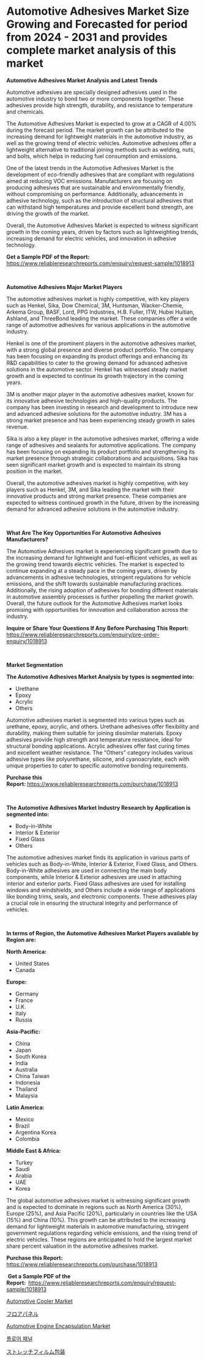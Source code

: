<p><h1>Automotive Adhesives Market Size Growing and Forecasted for period from 2024 - 2031 and provides complete market analysis of this market</h1></p><p><strong>Automotive Adhesives Market Analysis and Latest Trends</strong></p>
<p><p>Automotive adhesives are specially designed adhesives used in the automotive industry to bond two or more components together. These adhesives provide high strength, durability, and resistance to temperature and chemicals.</p><p>The Automotive Adhesives Market is expected to grow at a CAGR of 4.00% during the forecast period. The market growth can be attributed to the increasing demand for lightweight materials in the automotive industry, as well as the growing trend of electric vehicles. Automotive adhesives offer a lightweight alternative to traditional joining methods such as welding, nuts, and bolts, which helps in reducing fuel consumption and emissions.</p><p>One of the latest trends in the Automotive Adhesives Market is the development of eco-friendly adhesives that are compliant with regulations aimed at reducing VOC emissions. Manufacturers are focusing on producing adhesives that are sustainable and environmentally friendly, without compromising on performance. Additionally, advancements in adhesive technology, such as the introduction of structural adhesives that can withstand high temperatures and provide excellent bond strength, are driving the growth of the market.</p><p>Overall, the Automotive Adhesives Market is expected to witness significant growth in the coming years, driven by factors such as lightweighting trends, increasing demand for electric vehicles, and innovation in adhesive technology.</p></p>
<p><strong>Get a Sample PDF of the Report:&nbsp;</strong> <a href="https://www.reliableresearchreports.com/enquiry/request-sample/1018913">https://www.reliableresearchreports.com/enquiry/request-sample/1018913</a></p>
<p>&nbsp;</p>
<p><strong>Automotive Adhesives Major Market Players</strong></p>
<p><p>The automotive adhesives market is highly competitive, with key players such as Henkel, Sika, Dow Chemical, 3M, Huntsman, Wacker-Chemie, Arkema Group, BASF, Lord, PPG Industries, H.B. Fuller, ITW, Hubei Huitian, Ashland, and ThreeBond leading the market. These companies offer a wide range of automotive adhesives for various applications in the automotive industry.</p><p>Henkel is one of the prominent players in the automotive adhesives market, with a strong global presence and diverse product portfolio. The company has been focusing on expanding its product offerings and enhancing its R&D capabilities to cater to the growing demand for advanced adhesive solutions in the automotive sector. Henkel has witnessed steady market growth and is expected to continue its growth trajectory in the coming years.</p><p>3M is another major player in the automotive adhesives market, known for its innovative adhesive technologies and high-quality products. The company has been investing in research and development to introduce new and advanced adhesive solutions for the automotive industry. 3M has a strong market presence and has been experiencing steady growth in sales revenue.</p><p>Sika is also a key player in the automotive adhesives market, offering a wide range of adhesives and sealants for automotive applications. The company has been focusing on expanding its product portfolio and strengthening its market presence through strategic collaborations and acquisitions. Sika has seen significant market growth and is expected to maintain its strong position in the market.</p><p>Overall, the automotive adhesives market is highly competitive, with key players such as Henkel, 3M, and Sika leading the market with their innovative products and strong market presence. These companies are expected to witness continued growth in the future, driven by the increasing demand for advanced adhesive solutions in the automotive industry.</p></p>
<p>&nbsp;</p>
<p><strong>What Are The Key Opportunities For Automotive Adhesives Manufacturers?</strong></p>
<p><p>The Automotive Adhesives market is experiencing significant growth due to the increasing demand for lightweight and fuel-efficient vehicles, as well as the growing trend towards electric vehicles. The market is expected to continue expanding at a steady pace in the coming years, driven by advancements in adhesive technologies, stringent regulations for vehicle emissions, and the shift towards sustainable manufacturing practices. Additionally, the rising adoption of adhesives for bonding different materials in automotive assembly processes is further propelling the market growth. Overall, the future outlook for the Automotive Adhesives market looks promising with opportunities for innovation and collaboration across the industry.</p></p>
<p><strong>Inquire or Share Your Questions If Any Before Purchasing This Report:</strong> <a href="https://www.reliableresearchreports.com/enquiry/pre-order-enquiry/1018913">https://www.reliableresearchreports.com/enquiry/pre-order-enquiry/1018913</a></p>
<p>&nbsp;</p>
<p><strong>Market Segmentation</strong></p>
<p><strong>The Automotive Adhesives Market Analysis by types is segmented into:</strong></p>
<p><ul><li>Urethane</li><li>Epoxy</li><li>Acrylic</li><li>Others</li></ul></p>
<p><p>Automotive adhesives market is segmented into various types such as urethane, epoxy, acrylic, and others. Urethane adhesives offer flexibility and durability, making them suitable for joining dissimilar materials. Epoxy adhesives provide high strength and temperature resistance, ideal for structural bonding applications. Acrylic adhesives offer fast curing times and excellent weather resistance. The "Others" category includes various adhesive types like polyurethane, silicone, and cyanoacrylate, each with unique properties to cater to specific automotive bonding requirements.</p></p>
<p><strong>Purchase this Report:&nbsp;</strong><a href="https://www.reliableresearchreports.com/purchase/1018913">https://www.reliableresearchreports.com/purchase/1018913</a></p>
<p>&nbsp;</p>
<p><strong>The Automotive Adhesives Market Industry Research by Application is segmented into:</strong></p>
<p><ul><li>Body-in-White</li><li>Interior & Exterior</li><li>Fixed Glass</li><li>Others</li></ul></p>
<p><p>The automotive adhesives market finds its application in various parts of vehicles such as Body-in-White, Interior & Exterior, Fixed Glass, and Others. Body-in-White adhesives are used in connecting the main body components, while Interior & Exterior adhesives are used in attaching interior and exterior parts. Fixed Glass adhesives are used for installing windows and windshields, and Others include a wide range of applications like bonding trims, seals, and electronic components. These adhesives play a crucial role in ensuring the structural integrity and performance of vehicles.</p></p>
<p>&nbsp;</p>
<p><strong>In terms of Region, the Automotive Adhesives Market Players available by Region are:</strong></p>
<p>
    <p> <strong> North America: </strong>
        <ul>
            <li>United States</li>
            <li>Canada</li>
        </ul>
        </p> 
    <p> <strong> Europe: </strong>
        <ul>
            <li>Germany</li>
            <li>France</li>
            <li>U.K.</li>
            <li>Italy</li>
            <li>Russia</li>
        </ul>
        </p> 
    <p> <strong> Asia-Pacific: </strong>
        <ul>
            <li>China</li>
            <li>Japan</li>
            <li>South Korea</li>
            <li>India</li>
            <li>Australia</li>
            <li>China Taiwan</li>
            <li>Indonesia</li>
            <li>Thailand</li>
            <li>Malaysia</li>
        </ul>
        </p> 
    <p> <strong> Latin America: </strong>
        <ul>
            <li>Mexico</li>
            <li>Brazil</li>
            <li>Argentina Korea</li>
            <li>Colombia</li>
        </ul>
        </p> 
    <p> <strong> Middle East & Africa: </strong>
        <ul>
            <li>Turkey</li>
            <li>Saudi</li>
            <li>Arabia</li>
            <li>UAE</li>
            <li>Korea</li>
        </ul>
    </p>
    </p>
<p><p>The global automotive adhesives market is witnessing significant growth and is expected to dominate in regions such as North America (30%), Europe (25%), and Asia Pacific (20%), particularly in countries like the USA (15%) and China (10%). This growth can be attributed to the increasing demand for lightweight materials in automotive manufacturing, stringent government regulations regarding vehicle emissions, and the rising trend of electric vehicles. These regions are anticipated to hold the largest market share percent valuation in the automotive adhesives market.</p></p>
<p><strong>Purchase this Report: </strong><a href="https://www.reliableresearchreports.com/purchase/1018913">https://www.reliableresearchreports.com/purchase/1018913</a></p>
<p>&nbsp;<strong>Get a Sample PDF of the Report:&nbsp;&nbsp;</strong><a href="https://www.reliableresearchreports.com/enquiry/request-sample/1018913">https://www.reliableresearchreports.com/enquiry/request-sample/1018913</a></p>
<p><strong></strong></p>
<p><p><a href="https://github.com/edytherolanlouisejk1miz0wig/Market-Research-Report-List-1/blob/main/automotive-cooler-market.md">Automotive Cooler Market</a></p><p><a href="https://medium.com/@dioncollins8227/%E5%BA%8A%E3%83%91%E3%83%8D%E3%83%AB%E5%B8%82%E5%A0%B4%E3%81%AE%E5%B1%95%E6%9C%9B-%E6%A5%AD%E7%95%8C%E3%81%AE%E6%A6%82%E6%B3%81%E3%81%A8%E4%BA%88%E6%B8%AC-2024%E5%B9%B4%E3%81%8B%E3%82%892031%E5%B9%B4%E3%81%BE%E3%81%A7-5c16820ae961">フロアパネル</a></p><p><a href="https://github.com/peachesmcdowel1/Market-Research-Report-List-1/blob/main/automotive-engine-encapsulation-market.md">Automotive Engine Encapsulation Market</a></p><p><a href="https://medium.com/@boydsmitham726/%EB%B0%94%EB%8B%A5-%ED%8C%A8%EB%84%90-%EC%8B%9C%EC%9E%A5-%EC%9D%B4%ED%95%B4-%EC%8B%9C%EC%9E%A5-%EB%8F%99%ED%96%A5-%EC%84%B1%EC%9E%A5-2024%EB%85%84%EB%B6%80%ED%84%B0-2031%EB%85%84%EA%B9%8C%EC%A7%80%EC%9D%98-%EC%98%88%EC%B8%A1-3e530acb526e">플로어 패널</a></p><p><a href="https://medium.com/@dioncollins8227/%E3%82%B9%E3%83%88%E3%83%AC%E3%83%83%E3%83%81%E3%83%95%E3%82%A3%E3%83%AB%E3%83%A0%E5%8C%85%E8%A3%85%E5%B8%82%E5%A0%B4-%E5%B8%82%E5%A0%B4cagr-%E5%B8%82%E5%A0%B4%E5%8B%95%E5%90%91-%E3%81%8A%E3%82%88%E3%81%B3%E6%88%90%E9%95%B7%E6%88%A6%E7%95%A5%E3%81%AB%E9%96%A2%E3%81%99%E3%82%8B%E6%B4%9E%E5%AF%9F-60454a89d8d1">ストレッチフィルム包装</a></p></p>